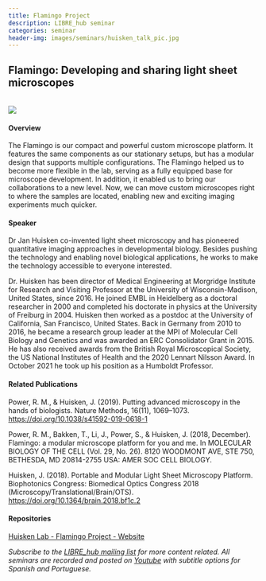 ```yaml
---
title: Flamingo Project
description: LIBRE_hub seminar
categories: seminar
header-img: images/seminars/huisken_talk_pic.jpg
---
```


## Flamingo: Developing and sharing light sheet microscopes

<br>

<img src="{{site.baseurl}}/images/seminars/huisken_talk_pic2.jpg" data-action="zoom">

<br>

#### Overview
The Flamingo is our compact and powerful custom microscope platform. It features the same components as our stationary setups, but has a modular design that supports multiple configurations. The Flamingo helped us to become more flexible in the lab, serving as a fully equipped base for microscope development. In addition, it enabled us to bring our collaborations to a new level. Now, we can move custom microscopes right to where the samples are located, enabling new and exciting imaging experiments much quicker.

#### Speaker
Dr Jan Huisken co-invented light sheet microscopy and has pioneered quantitative imaging approaches in developmental biology. Besides pushing the technology and enabling novel biological applications, he works to make the technology accessible to everyone interested.

Dr. Huisken has been director of Medical Engineering at Morgridge Institute for Research and Visiting Professor at the University of Wisconsin-Madison, United States, since 2016. He joined EMBL in Heidelberg as a doctoral researcher in 2000 and completed his doctorate in physics at the University of Freiburg in 2004. Huisken then worked as a postdoc at the University of California, San Francisco, United States. Back in Germany from 2010 to 2016, he became a research group leader at the MPI of Molecular Cell Biology and Genetics and was awarded an ERC Consolidator Grant in 2015. He has also received awards from the British Royal Microscopical Society, the US National Institutes of Health and the 2020 Lennart Nilsson Award. In October 2021 he took up his position as a Humboldt Professor.

#### Related Publications
Power, R. M., & Huisken, J. (2019). Putting advanced microscopy in the hands of biologists. Nature Methods, 16(11), 1069–1073. https://doi.org/10.1038/s41592-019-0618-1

Power, R. M., Bakken, T., Li, J., Power, S., & Huisken, J. (2018, December). Flamingo: a modular microscope platform for you and me. In MOLECULAR BIOLOGY OF THE CELL (Vol. 29, No. 26). 8120 WOODMONT AVE, STE 750, BETHESDA, MD 20814-2755 USA: AMER SOC CELL BIOLOGY.

Huisken, J. (2018). Portable and Modular Light Sheet Microscopy Platform. Biophotonics Congress: Biomedical Optics Congress 2018 (Microscopy/Translational/Brain/OTS). https://doi.org/10.1364/brain.2018.bf1c.2

#### Repositories

[Huisken Lab - Flamingo Project - Website](https://huiskenlab.com/flamingo/)

*Subscribe to the [LIBRE_hub mailing list](https://mailchi.mp/2efa11be3d6b/libre_hub) for more content related. All seminars are recorded and posted on [Youtube](https://www.youtube.com/channel/UCKaffupDA8KKrDE0rd668Xw) with subtitle options for Spanish and Portuguese.*
